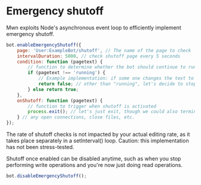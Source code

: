 # Emergency shutoff

Mwn exploits Node's asynchronous event loop to efficiently implement emergency shutoff.

```js
bot.enableEmergencyShutoff({
	page: 'User:ExampleBot/shutoff', // The name of the page to check
	intervalDuration: 5000, // check shutoff page every 5 seconds
	condition: function (pagetext) {
		// function to determine whether the bot should continue to run or not
		if (pagetext !== 'running') {
			// Example implementation: if some one changes the text to something
			return false; // other than "running", let's decide to stop!
		} else return true;
	},
	onShutoff: function (pagetext) {
		// function to trigger when shutoff is activated
		process.exit(); // let's just exit, though we could also terminate
	} // any open connections, close files, etc.
});
```

The rate of shutoff checks is not impacted by your actual editing rate, as it takes place separately in a setInterval() loop. Caution: this implementation has not been stress-tested.

Shutoff once enabled can be disabled anytime, such as when you stop performing write operations and you're now just doing read operations.

```js
bot.disableEmergencyShutoff();
```
